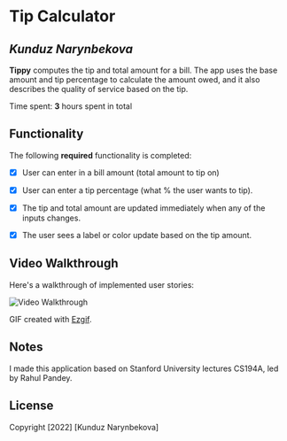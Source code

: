 # Tip Calculator

## *Kunduz Narynbekova*

**Tippy** computes the tip and total amount for a bill. The app uses the base amount and tip percentage to calculate the amount owed, and it also describes the quality of service based on the tip.

Time spent: **3** hours spent in total

## Functionality

The following **required** functionality is completed:

* [x] User can enter in a bill amount (total amount to tip on)
* [x] User can enter a tip percentage (what % the user wants to tip).
* [x] The tip and total amount are updated immediately when any of the inputs changes.
* [x] The user sees a label or color update based on the tip amount.


## Video Walkthrough

Here's a walkthrough of implemented user stories:

<img src='https://im5.ezgif.com/tmp/ezgif-5-f52ab3b70c.gif' title='Video Walkthrough' width='' alt='Video Walkthrough' />

GIF created with [Ezgif](https://ezgif.com/maker).

## Notes

I made this application based on Stanford University lectures CS194A, led by Rahul Pandey.

## License

Copyright [2022] [Kunduz Narynbekova]

    